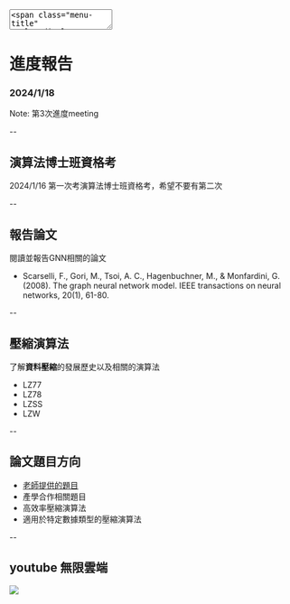 <textarea>
<span class="menu-title" style="display: none">2024/1/18</span>
</textarea>

# 進度報告
### 2024/1/18

Note:
第3次進度meeting

--

## 演算法博士班資格考
2024/1/16 第一次考演算法博士班資格考，希望不要有第二次

--

## 報告論文
閱讀並報告GNN相關的論文
- Scarselli, F., Gori, M., Tsoi, A. C., Hagenbuchner, M., & Monfardini, G. (2008). The graph neural network model. IEEE transactions on neural networks, 20(1), 61-80.

--

## 壓縮演算法
了解**資料壓縮**的發展歷史以及相關的演算法
+ LZ77
+ LZ78
+ LZSS
+ LZW

--

## 論文題目方向
+ [老師提供的題目](#老師提供的題目)
+ 產學合作相關題目
+ 高效率壓縮演算法
+ 適用於特定數據類型的壓縮演算法

--

## youtube 無限雲端
![](https://gitlab.com/HelloWorldOvO/picture-bed/-/raw/main/presentation/youtube.png)
